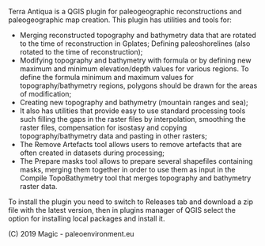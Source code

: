 Terra Antiqua is a QGIS plugin for paleogeographic reconstructions and paleogeographic map creation. 
This plugin has utilities and tools for:
<ul>
<li>Merging reconstructed topography and bathymetry data that are rotated to the time of reconstruction in Gplates; 
Defining paleoshorelines (also rotated to the time of reconstruction);
<li>Modifying topography and bathymetry with formula or by defining new maximum and minimum elevation/depth values for various regions. To define the formula minimum and maximum values for topography/bathymetry regions, polygons should be drawn for the areas of modification;
<li>Creating new topography and bathymetry (mountain ranges and sea);
<li>It also has utilities that provide easy to use standard processing tools such filling the gaps in the raster files by interpolation, smoothing the raster files, compensation for isostasy and copying topography/bathymetry data and pasting in other rasters;
<li>The Remove Artefacts tool allows users to remove artefacts that are often created in datasets during processing;
<li>The Prepare masks tool allows to prepare several shapefiles containing masks, merging them together in order to use them as input in the Compile TopoBathymetry tool that merges topography and bathymetry raster data. 
</ul>
To install the plugin you need to switch to Releases tab and download a zip file with the latest version, then in plugins manager of QGIS select the option for installing local packages and install it. 


(C) 2019 Magic - paleoenvironment.eu
